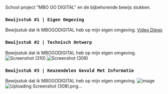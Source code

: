 School project "MBO GO DIGITAL" en de bijbehorende bewijs stukken.


### `Bewijsstuk #1 | Eigen Omgeving`
Bewijsstuk dat ik MBOGODIGITAL heb op mijn eigen omgeving.
[Video Diego](https://youtu.be/BPM9YDrnsuI)



### `Bewijsstuk #2 | Technisch Ontwerp`
Bewijsstuk dat ik MBOGODIGITAL heb op mijn eigen omgeving.
![Screenshot (310)](https://github.com/user-attachments/assets/514d3fab-f8b4-4c3f-b0c8-827b230bc424)
![Screenshot (309)](https://github.com/user-attachments/assets/34070418-4fa8-4731-a69c-20097b7e9b4a)


### `Bewijsstuk #3 | Keuzendelen Gevuld Met Informatie`
Bewijsstuk dat ik MBOGODIGITAL heb op mijn eigen omgeving.
![image](https://github.com/user-attachments/assets/d1cda8ce-96e3-4c03-8a28-5b328e3c358e)![Uploading Screenshot (308).png…]()
